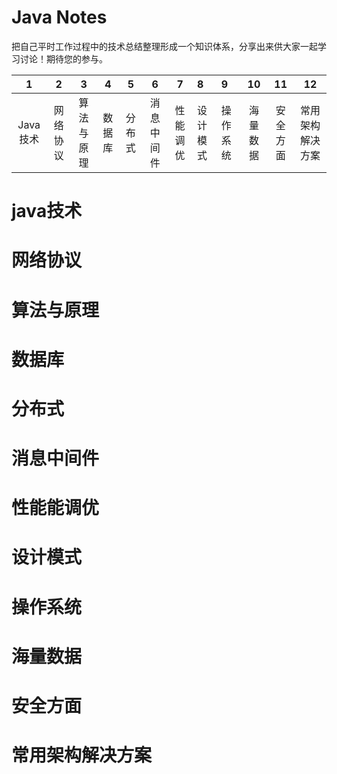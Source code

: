# Java Notes

把自己平时工作过程中的技术总结整理形成一个知识体系，分享出来供大家一起学习讨论！期待您的参与。

| 1 | 2 | 3 | 4 | 5 | 6 | 7 | 8 | 9 | 10 | 11 | 12 |
| :---: | :---: | :---: | :---: | :---: | :---: | :---: | :--- | :--- | :---: | :---: | :---: |
| Java技术 | 网络协议 | 算法与原理 | 数据库 | 分布式 | 消息中间件 | 性能调优 | 设计模式 | 操作系统 | 海量数据 | 安全方面 | 常用架构解决方案 |



# java技术

# 网络协议

# 算法与原理

# 数据库

# 分布式

# 消息中间件

# 性能能调优

# 设计模式

# 操作系统

# 海量数据

# 安全方面

# 常用架构解决方案



